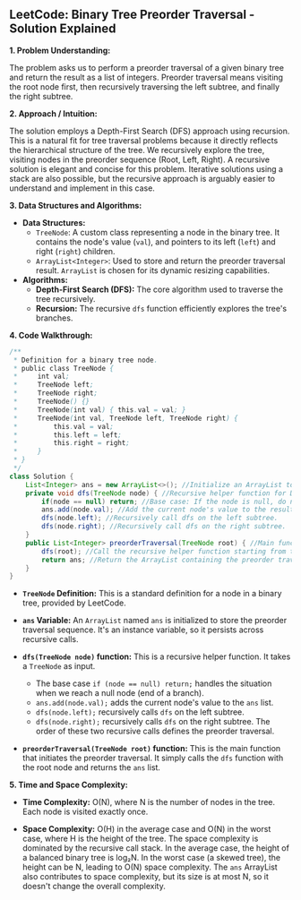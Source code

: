 ## LeetCode: Binary Tree Preorder Traversal - Solution Explained

**1. Problem Understanding:**

The problem asks us to perform a preorder traversal of a given binary tree and return the result as a list of integers.  Preorder traversal means visiting the root node first, then recursively traversing the left subtree, and finally the right subtree.

**2. Approach / Intuition:**

The solution employs a Depth-First Search (DFS) approach using recursion.  This is a natural fit for tree traversal problems because it directly reflects the hierarchical structure of the tree.  We recursively explore the tree, visiting nodes in the preorder sequence (Root, Left, Right).  A recursive solution is elegant and concise for this problem.  Iterative solutions using a stack are also possible, but the recursive approach is arguably easier to understand and implement in this case.


**3. Data Structures and Algorithms:**

* **Data Structures:**
    * `TreeNode`:  A custom class representing a node in the binary tree.  It contains the node's value (`val`), and pointers to its left (`left`) and right (`right`) children.
    * `ArrayList<Integer>`:  Used to store and return the preorder traversal result.  `ArrayList` is chosen for its dynamic resizing capabilities.
* **Algorithms:**
    * **Depth-First Search (DFS):**  The core algorithm used to traverse the tree recursively.
    * **Recursion:**  The recursive `dfs` function efficiently explores the tree's branches.


**4. Code Walkthrough:**

```java
/**
 * Definition for a binary tree node.
 * public class TreeNode {
 *     int val;
 *     TreeNode left;
 *     TreeNode right;
 *     TreeNode() {}
 *     TreeNode(int val) { this.val = val; }
 *     TreeNode(int val, TreeNode left, TreeNode right) {
 *         this.val = val;
 *         this.left = left;
 *         this.right = right;
 *     }
 * }
 */
class Solution {
    List<Integer> ans = new ArrayList<>(); //Initialize an ArrayList to store the result.
    private void dfs(TreeNode node) { //Recursive helper function for DFS
        if(node == null) return; //Base case: If the node is null, do nothing and return.
        ans.add(node.val); //Add the current node's value to the result list.
        dfs(node.left); //Recursively call dfs on the left subtree.
        dfs(node.right); //Recursively call dfs on the right subtree.
    }
    public List<Integer> preorderTraversal(TreeNode root) { //Main function to initiate the traversal
        dfs(root); //Call the recursive helper function starting from the root.
        return ans; //Return the ArrayList containing the preorder traversal result.
    }
}
```

* **`TreeNode` Definition:** This is a standard definition for a node in a binary tree, provided by LeetCode.

* **`ans` Variable:** An `ArrayList` named `ans` is initialized to store the preorder traversal sequence.  It's an instance variable, so it persists across recursive calls.

* **`dfs(TreeNode node)` function:** This is a recursive helper function.  It takes a `TreeNode` as input.
    * The base case `if (node == null) return;` handles the situation when we reach a null node (end of a branch).
    * `ans.add(node.val);` adds the current node's value to the `ans` list.
    * `dfs(node.left);` recursively calls `dfs` on the left subtree.
    * `dfs(node.right);` recursively calls `dfs` on the right subtree.  The order of these two recursive calls defines the preorder traversal.

* **`preorderTraversal(TreeNode root)` function:** This is the main function that initiates the preorder traversal. It simply calls the `dfs` function with the root node and returns the `ans` list.


**5. Time and Space Complexity:**

* **Time Complexity:** O(N), where N is the number of nodes in the tree.  Each node is visited exactly once.

* **Space Complexity:** O(H) in the average case and O(N) in the worst case, where H is the height of the tree.  The space complexity is dominated by the recursive call stack. In the average case, the height of a balanced binary tree is log₂N. In the worst case (a skewed tree), the height can be N, leading to O(N) space complexity.  The `ans` ArrayList also contributes to space complexity, but its size is at most N, so it doesn't change the overall complexity.
